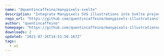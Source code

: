 ```yaml
---
name: "@quentincaffeino/manypixels-svelte"
description: "Integrate Manypixels SVG illustrations into Svelte projects."
repo_url: "https://github.com/quentincaffeino/manypixels-illustrations"
author: "quentincaffeino"
homepage: "https://github.com/quentincaffeino/manypixels-illustrations#readme"
downloads: 2
updated: "2021-07-26T14:51:50.167Z"
tags: 
  - ui
---
```

